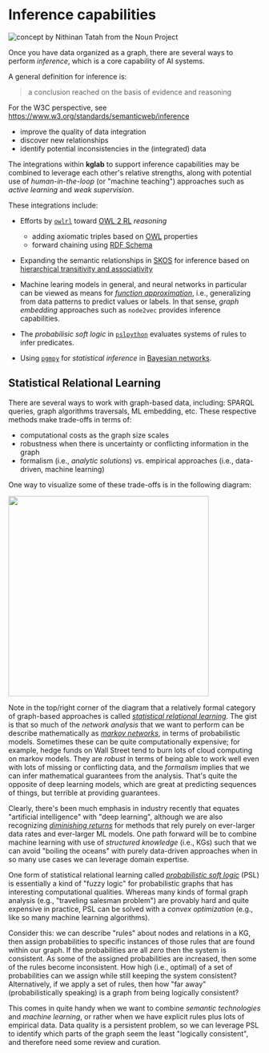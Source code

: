 # Inference capabilities

<img src="../assets/nouns/concepts.png" alt="concept by Nithinan Tatah from the Noun Project" />

Once you have data organized as a graph, there are several ways to
perform *inference*, which is a core capability of AI systems.

A general definition for inference is:
> a conclusion reached on the basis of evidence and reasoning

For the W3C perspective, see 
<https://www.w3.org/standards/semanticweb/inference>

  * improve the quality of data integration
  * discover new relationships
  * identify potential inconsistencies in the (integrated) data

The integrations within **kglab** to support inference capabilities
may be combined to leverage each other's relative strengths, along
with potential use of *human-in-the-loop* (or "machine teaching")
approaches such as *active learning* and *weak supervision*.

These integrations include:

  * Efforts by [`owlrl`](https://github.com/RDFLib/OWL-RL/) toward [OWL 2 RL](https://www.w3.org/TR/owl2-profiles/#OWL_2_RL) *reasoning*
    * adding axiomatic triples based on 	[OWL](https://www.w3.org/TR/owl-features/) properties
    * forward chaining using [RDF Schema](https://www.w3.org/TR/rdf-schema/)

  * Expanding the semantic relationships in [SKOS](https://www.w3.org/TR/skos-reference/#L881) for inference based on [hierarchical transitivity and associativity](https://www.w3.org/TR/skos-primer/#secrel)

  * Machine learing models in general, and neural networks in particular can be viewed as means for [*function approximation*](https://en.wikipedia.org/wiki/Function_approximation), i.e., generalizing from data patterns to predict values or labels.  In that sense, *graph embedding* approaches such as `node2vec` provides inference capabilities.

  * The *probabilisic soft logic* in [`pslpython`](https://psl.linqs.org/) evaluates systems of rules to infer predicates.  

  * Using [`pgmpy`](https://pgmpy.org/) for *statistical inference* in [Bayesian networks](https://en.wikipedia.org/wiki/Bayesian_network).


## Statistical Relational Learning

There are several ways to work with graph-based data, including: SPARQL queries, graph algorithms traversals, ML embedding, etc.
These respective methods make trade-offs in terms of:

  * computational costs as the graph size scales
  * robustness when there is uncertainty or conflicting information in the graph
  * formalism (i.e., *analytic solutions*) vs. empirical approaches (i.e., data-driven, machine learning)

One way to visualize some of these trade-offs is in the following diagram:

<img src="https://github.com/DerwenAI/kglab/blob/main/docs/assets/tradeoffs.png?raw=true" width="400"/>

Note in the top/right corner of the diagram that a relatively formal category of graph-based approaches is called [*statistical relational learning*](../glossary/#statistical-relational-learning).
The gist is that so much of the *network analysis* that we want to perform can be describe mathematically as [*markov networks*](https://en.wikipedia.org/wiki/Markov_random_field), in terms of probabilistic models.
Sometimes these can be quite computationally expensive; for example, hedge funds on Wall Street tend to burn lots of cloud computing on markov models.
They are *robust* in terms of being able to work well even with lots of missing or conflicting data, and the *formalism* implies that we can infer mathematical guarantees from the analysis.
That's quite the opposite of deep learning models, which are great at predicting sequences of things, but terrible at providing guarantees.

Clearly, there's been much emphasis in industry recently that equates "artificial intelligence" with "deep learning", although we are also recognizing [*diminishing returns*](https://derwen.ai/s/zf43#33) for methods that rely purely on ever-larger data rates and ever-larger ML models.
One path forward will be to combine machine learning with use of *structured knowledge* (i.e., KGs) such that we can avoid "boiling the oceans" with purely data-driven approaches when in so many use cases we can leverage domain expertise.

One form of statistical relational learning called [*probabilistic soft logic*](../glossary/#probabilistic-soft-logic) (PSL) is essentially a kind of "fuzzy logic" for probabilistic graphs that has interesting computational qualities.
Whereas many kinds of formal graph analysis (e.g., "traveling salesman problem") are provably hard and quite expensive in practice, PSL can be solved with a *convex optimization* (e.g., like so many machine learning algorithms).

Consider this: we can describe "rules" about nodes and relations in a KG, then assign probabilities to specific instances of those rules that are found within our graph.
If the probabilities are all *zero* then the system is consistent.
As some of the assigned probabilities are increased, then some of the rules become inconsistent.
How high (i.e., optimal) of a set of probabilities can we assign while still keeping the system consistent?
Alternatively, if we apply a set of rules, then how "far away" (probabilistically speaking) is a graph from being logically consistent?

This comes in quite handy when we want to combine *semantic technologies* and *machine learning*, or rather when we have explicit rules plus lots of empirical data.
Data quality is a persistent problem, so we can leverage PSL to identify which parts of the graph seem the least "logically consistent", and therefore need some review and curation.